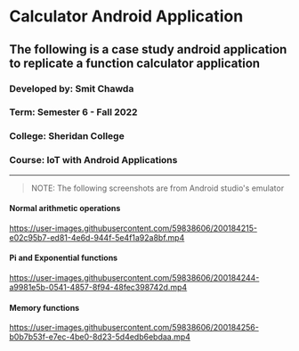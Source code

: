 # Calculator Android Application
## The following is a case study android application to replicate a function calculator application


### Developed by: Smit Chawda
### Term: Semester 6 - Fall 2022
### College: Sheridan College
### Course: IoT with Android Applications


----------------------------------------------------------------------------------------------


> NOTE: The following screenshots are from 
Android studio's emulator

#### Normal arithmetic operations

https://user-images.githubusercontent.com/59838606/200184215-e02c95b7-ed81-4e6d-944f-5e4f1a92a8bf.mp4

#### Pi and Exponential functions

https://user-images.githubusercontent.com/59838606/200184244-a9981e5b-0541-4857-8f94-48fec398742d.mp4

#### Memory functions

https://user-images.githubusercontent.com/59838606/200184256-b0b7b53f-e7ec-4be0-8d23-5d4edb6ebdaa.mp4


